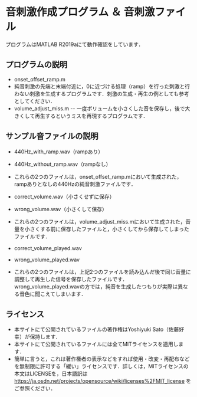 # 音刺激作成プログラム ＆ 音刺激ファイル

プログラムはMATLAB R2019aにて動作確認をしています．

## プログラムの説明
- onset_offset_ramp.m
 - 純音刺激の先端と末端付近に，0に近づける処理（ramp）を行った刺激と行わない刺激を生成するプログラムです．刺激の生成・再生の例としても参考としてください．
- volume_adjust_miss.m
-- 一度ボリュームを小さくした音を保存し，後で大きくして再生するというミスを再現するプログラムです．

## サンプル音ファイルの説明
- 440Hz_with_ramp.wav（rampあり）
- 440Hz_without_ramp.wav（rampなし）
 - これらの2つのファイルは，onset_offset_ramp.mにおいて生成された，rampありとなしの440Hzの純音刺激ファイルです．

- correct_volume.wav（小さくせずに保存）
- wrong_volume.wav（小さくして保存）
 - これらの2つのファイルは，volume_adjust_miss.mにおいて生成された，音量を小さくする前に保存したファイルと，小さくしてから保存してしまったファイルです．

- correct_volume_played.wav
- wrong_volume_played.wav
 - これらの2つのファイルは，上記2つのファイルを読み込んだ後で同じ音量に調整して再生した信号を保存したファイルです．wrong_volume_played.wavの方では，純音を生成したつもりが実際は異なる音色に聞こえてしまいます．

## ライセンス
- 本サイトにて公開されているファイルの著作権はYoshiyuki Sato（佐藤好幸）が保持します．
- 本サイトにて公開されているファイルには全てMITライセンスを適用します．
 - 簡単に言うと，これは著作権者の表示などをすれば使用・改変・再配布などを無制限に許可する「緩い」ライセンスです．詳しくは，MITライセンスの本文はLICENSEを，日本語訳は https://ja.osdn.net/projects/opensource/wiki/licenses%2FMIT_license をご参照ください．
